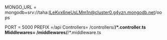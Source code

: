 MONGO_URL = mongodb+srv://taha:ILeKvx6neUsLMm1n@cluster0.g4yzn.mongodb.net/oops

PORT = 5000
PREFIX =/api
Controllers= /controllers/**/\*.controller.ts
Middlewares= /middlewares/**/\*.middleware.ts
